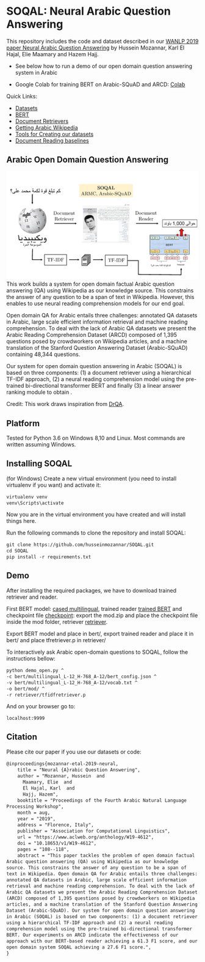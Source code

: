 # SOQAL: Neural Arabic Question Answering
This repository includes the code and dataset described in our [WANLP 2019 paper Neural Arabic Question Answering](https://arxiv.org/abs/1906.05394) by Hussein Mozannar, Karl El Hajal, Elie Maamary and Hazem Hajj.


*  See below how to run a demo of our open domain question answering system in Arabic

*  Google Colab for training BERT on Arabic-SQuAD and ARCD: [Colab](https://colab.research.google.com/drive/19a_jIKpjhQez0KTa_Qwh2BW2nryGXzhb)

Quick Links:
*  [Datasets](data/README.md)
*  [BERT](bert/README.md)
*  [Document Retrievers](retriever/README.md)
*  [Getting Arabic Wikipedia](arwiki/README.md)
*  [Tools for Creating our datasets](dataset_creation/README.md)
*  [Document Reading baselines](baselines_reading/README.md)
## Arabic Open Domain Question Answering
![](system_fig.jpg)
This work builds a system for open domain
factual Arabic question answering (QA) using
Wikipedia as our knowledge source. This
constrains the answer of any question to be a
span of text in Wikipedia. However, this enables to use neural reading comprehension models for our end goal.
 
Open domain QA
for Arabic entails three challenges: annotated
QA datasets in Arabic, large scale efficient information
retrieval and machine reading comprehension.
To deal with the lack of Arabic
QA datasets we present the Arabic Reading
Comprehension Dataset (ARCD) composed of
1,395 questions posed by crowdworkers on
Wikipedia articles, and a machine translation
of the Stanford Question Answering Dataset
(Arabic-SQuAD) containing 48,344 questions.

Our system for open domain
question answering in Arabic (SOQAL)
is based on three components: (1) a document
retriever using a hierarchical TF-IDF approach, (2) a neural reading comprehension
model using the pre-trained bi-directional
transformer BERT and finally (3) a linear answer ranking module to obtain .

Credit: This work draws inspiration from [DrQA](https://github.com/facebookresearch/DrQA). 

## Platform
Tested for Python 3.6 on Windows 8,10 and Linux. Most commands are written assuming Windows.

## Installing SOQAL
(for Windows) Create a new virtual environment (you need to install virtualenv if you want) and activate it:
```shell
virtualenv venv
venv\Scripts\activate
```
Now you are in the virtual environment you have created and will install things here.


Run the following commands to clone the repository and install SOQAL:
```shell
git clone https://github.com/husseinmozannar/SOQAL.git
cd SOQAL
pip install -r requirements.txt
```


## Demo
After installing the required packages, we have to download trained retriever and reader.

First BERT model: [cased multilingual](https://storage.googleapis.com/bert_models/2018_11_23/multi_cased_L-12_H-768_A-12.zip), trained reader [trained BERT](https://storage.googleapis.com/soqal_traind_models/mod.zip) and checkpoint file [checkpoint](https://storage.googleapis.com/soqal_traind_models/checkpoint): export the mod.zip and place the checkpoint file inside the mod folder, retriever [retriever](https://storage.googleapis.com/soqal_traind_models/tfidfretriever.p).

Export BERT model and place in bert/, export trained reader and place it in bert/ and place tfretriever.p in retriever/

To interactively ask Arabic open-domain questions to SOQAL, follow the instructions bellow: 

```shell
python demo_open.py ^
-c bert/multilingual_L-12_H-768_A-12/bert_config.json ^
-v bert/multilingual_L-12_H-768_A-12/vocab.txt ^
-o bert/mod/ ^
-r retriever/tfidfretriever.p
```

And on your browser go to:
```
localhost:9999
```
## Citation

Please cite our paper if you use our datasets or code:

```
@inproceedings{mozannar-etal-2019-neural,
    title = "Neural {A}rabic Question Answering",
    author = "Mozannar, Hussein  and
      Maamary, Elie  and
      El Hajal, Karl  and
      Hajj, Hazem",
    booktitle = "Proceedings of the Fourth Arabic Natural Language Processing Workshop",
    month = aug,
    year = "2019",
    address = "Florence, Italy",
    publisher = "Association for Computational Linguistics",
    url = "https://www.aclweb.org/anthology/W19-4612",
    doi = "10.18653/v1/W19-4612",
    pages = "108--118",
    abstract = "This paper tackles the problem of open domain factual Arabic question answering (QA) using Wikipedia as our knowledge source. This constrains the answer of any question to be a span of text in Wikipedia. Open domain QA for Arabic entails three challenges: annotated QA datasets in Arabic, large scale efficient information retrieval and machine reading comprehension. To deal with the lack of Arabic QA datasets we present the Arabic Reading Comprehension Dataset (ARCD) composed of 1,395 questions posed by crowdworkers on Wikipedia articles, and a machine translation of the Stanford Question Answering Dataset (Arabic-SQuAD). Our system for open domain question answering in Arabic (SOQAL) is based on two components: (1) a document retriever using a hierarchical TF-IDF approach and (2) a neural reading comprehension model using the pre-trained bi-directional transformer BERT. Our experiments on ARCD indicate the effectiveness of our approach with our BERT-based reader achieving a 61.3 F1 score, and our open domain system SOQAL achieving a 27.6 F1 score.",
}
```
